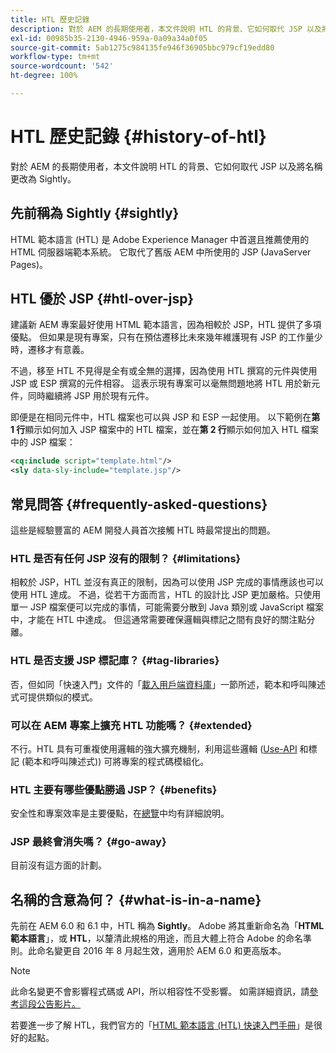 ```yaml
---
title: HTL 歷史記錄
description: 對於 AEM 的長期使用者，本文件說明 HTL 的背景、它如何取代 JSP 以及將名稱更改為 Sightly。
exl-id: 00985b35-2130-4946-959a-0a09a34a0f05
source-git-commit: 5ab1275c984135fe946f36905bbc979cf19edd80
workflow-type: tm+mt
source-wordcount: '542'
ht-degree: 100%

---
```



# HTL 歷史記錄 {#history-of-htl}

對於 AEM 的長期使用者，本文件說明 HTL 的背景、它如何取代 JSP 以及將名稱更改為 Sightly。

## 先前稱為 Sightly {#sightly}

HTML 範本語言 (HTL) 是 Adobe Experience Manager 中首選且推薦使用的 HTML 伺服器端範本系統。 它取代了舊版 AEM 中所使用的 JSP (JavaServer Pages)。

## HTL 優於 JSP {#htl-over-jsp}

建議新 AEM 專案最好使用 HTML 範本語言，因為相較於 JSP，HTL 提供了多項優點。 但如果是現有專案，只有在預估遷移比未來幾年維護現有 JSP 的工作量少時，遷移才有意義。

不過，移至 HTL 不見得是全有或全無的選擇，因為使用 HTL 撰寫的元件與使用 JSP 或 ESP 撰寫的元件相容。 這表示現有專案可以毫無問題地將 HTL 用於新元件，同時繼續將 JSP 用於現有元件。

即便是在相同元件中，HTL 檔案也可以與 JSP 和 ESP 一起使用。 以下範例在&#x200B;**第 1 行**&#x200B;顯示如何加入 JSP 檔案中的 HTL 檔案，並在&#x200B;**第 2 行**&#x200B;顯示如何加入 HTL 檔案中的 JSP 檔案：

```xml
<cq:include script="template.html"/>
<sly data-sly-include="template.jsp"/>
```

## 常見問答 {#frequently-asked-questions}

這些是經驗豐富的 AEM 開發人員首次接觸 HTL 時最常提出的問題。

### HTL 是否有任何 JSP 沒有的限制？ {#limitations}

相較於 JSP，HTL 並沒有真正的限制，因為可以使用 JSP 完成的事情應該也可以使用 HTL 達成。 不過，從若干方面而言，HTL 的設計比 JSP 更加嚴格。只使用單一 JSP 檔案便可以完成的事情，可能需要分散到 Java 類別或 JavaScript 檔案中，才能在 HTL 中達成。 但這通常需要確保邏輯與標記之間有良好的關注點分離。

### HTL 是否支援 JSP 標記庫？ {#tag-libraries}

否，但如同「快速入門」文件的「[載入用戶端資料庫](getting-started.md#loading-client-libraries)」一節所述，範本和呼叫陳述式可提供類似的模式。

### 可以在 AEM 專案上擴充 HTL 功能嗎？ {#extended}

不行。HTL 具有可重複使用邏輯的強大擴充機制，利用這些邏輯 ([Use-API](#use-api-for-accessing-logic) 和標記 (範本和呼叫陳述式)) 可將專案的程式碼模組化。

### HTL 主要有哪些優點勝過 JSP？ {#benefits}

安全性和專案效率是主要優點，在[總覽](overview.md)中均有詳細說明。

### JSP 最終會消失嗎？ {#go-away}

目前沒有這方面的計劃。

## 名稱的含意為何？ {#what-is-in-a-name}

先前在 AEM 6.0 和 6.1 中，HTL 稱為 **Sightly**。 Adobe 將其重新命名為「**HTML 範本語言**」，或 **HTL**，以釐清此規格的用途，而且大體上符合 Adobe 的命名準則。此命名變更自 2016 年 8 月起生效，適用於 AEM 6.0 和更高版本。

>[!NOTE]
>
>此命名變更不會影響程式碼或 API，所以相容性不受影響。 如需詳細資訊，請[參考這段公告影片。](https://helpx.adobe.com/tw/experience-manager/how-to/announce-htl.html)

若要進一步了解 HTL，我們官方的「[HTML 範本語言 (HTL) 快速入門手冊](overview.md)」是很好的起點。
